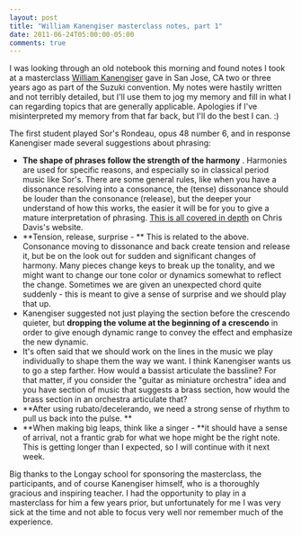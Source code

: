 ```yaml
---
layout: post
title: "William Kanengiser masterclass notes, part 1"
date: 2011-06-24T05:00:00-05:00
comments: true
---
```


I was looking through an old notebook this morning and found notes I took at a masterclass <a href="http://www.kanengiser.com/">William Kanengiser</a> gave in San Jose, CA two or three years ago as part of the Suzuki convention. My notes were hastily written and not terribly detailed, but I'll use them to jog my memory and fill in what I can regarding topics that are generally applicable. Apologies if I've misinterpreted my memory from that far back, but I'll do the best I can. :)

The first student played Sor's Rondeau, opus 48 number 6, and in response Kanengiser made several suggestions about phrasing:

* **The shape of phrases follow the strength of the harmony** . Harmonies are used for specific reasons, and especially so in classical period music like Sor's. There are some general rules, like when you have a dissonance resolving into a consonance, the (tense) dissonance should be louder than the consonance (release), but the deeper your understand of how this works, the easier it will be for you to give a mature interpretation of phrasing. <a href="http://www.classicalguitar.org/category/music-theory/">This is all covered in depth</a> on Chris Davis's website. 
* **Tension, release, surprise - ** This is related to the above. Consonance moving to dissonance and back create tension and release it, but be on the look out for sudden and significant changes of harmony. Many pieces change keys to break up the tonality, and we might want to change our tone color or dynamics somewhat to reflect the change. Sometimes we are given an unexpected chord quite suddenly - this is meant to give a sense of surprise and we should play that up. 
* Kanengiser suggested not just playing the section before the crescendo quieter, but **dropping the volume at the beginning of a crescendo** in order to give enough dynamic range to convey the effect and emphasize the new dynamic.
* It's often said that we should work on the lines in the music we play individually to shape them the way we want. I think Kanengiser wants us to go a step farther. How would a bassist articulate the bassline? For that matter, if you consider the "guitar as miniature orchestra" idea and you have section of music that suggests a brass section, how would the brass section in an orchestra articulate that?
* **After using rubato/decelerando, we need a strong sense of rhythm to pull us back into the pulse. **
* **When making big leaps, think like a singer - **it should have a sense of arrival, not a frantic grab for what we hope might be the right note. 
This is getting longer than I expected, so I will continue with it next week. 

Big thanks to the Longay school for sponsoring the masterclass, the participants, and of course Kanengiser himself, who is a thoroughly gracious and inspiring teacher. I had the opportunity to play in a masterclass for him a few years prior, but unfortunately for me I was very sick at the time and not able to focus very well nor remember much of the experience. 

